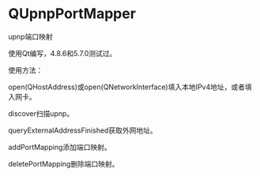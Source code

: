 # QUpnpPortMapper
upnp端口映射

使用Qt编写，4.8.6和5.7.0测试过。



使用方法：

open(QHostAddress)或open(QNetworkInterface)填入本地IPv4地址，或者填入网卡。

discover扫描upnp。

queryExternalAddressFinished获取外网地址。

addPortMapping添加端口映射。

deletePortMapping删除端口映射。
